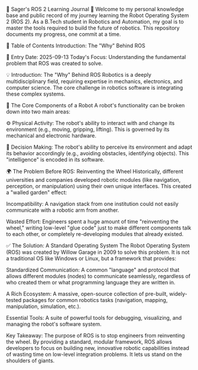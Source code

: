 🤖 Sager's ROS 2 Learning Journal 🚀
Welcome to my personal knowledge base and public record of my journey learning the Robot Operating System 2 (ROS 2). As a B.Tech student in Robotics and Automation, my goal is to master the tools required to build the future of robotics. This repository documents my progress, one commit at a time.

📜 Table of Contents
Introduction: The "Why" Behind ROS

📝 Entry Date: 2025-09-13
Today's Focus: Understanding the fundamental problem that ROS was created to solve.

💡 Introduction: The "Why" Behind ROS
Robotics is a deeply multidisciplinary field, requiring expertise in mechanics, electronics, and computer science. The core challenge in robotics software is integrating these complex systems.

🧠 The Core Components of a Robot
A robot's functionality can be broken down into two main areas:

⚙️ Physical Activity: The robot's ability to interact with and change its environment (e.g., moving, gripping, lifting). This is governed by its mechanical and electronic hardware.

🤖 Decision Making: The robot's ability to perceive its environment and adapt its behavior accordingly (e.g., avoiding obstacles, identifying objects). This "intelligence" is encoded in its software.

🌍 The Problem Before ROS: Reinventing the Wheel
Historically, different universities and companies developed robotic modules (like navigation, perception, or manipulation) using their own unique interfaces. This created a "walled garden" effect:

Incompatibility: A navigation stack from one institution could not easily communicate with a robotic arm from another.

Wasted Effort: Engineers spent a huge amount of time "reinventing the wheel," writing low-level "glue code" just to make different components talk to each other, or completely re-developing modules that already existed.

✅ The Solution: A Standard Operating System
The Robot Operating System (ROS) was created by Willow Garage in 2009 to solve this problem. It is not a traditional OS like Windows or Linux, but a framework that provides:

Standardized Communication: A common "language" and protocol that allows different modules (nodes) to communicate seamlessly, regardless of who created them or what programming language they are written in.

A Rich Ecosystem: A massive, open-source collection of pre-built, widely-tested packages for common robotics tasks (navigation, mapping, manipulation, simulation, etc.).

Essential Tools: A suite of powerful tools for debugging, visualizing, and managing the robot's software system.

Key Takeaway: The purpose of ROS is to stop engineers from reinventing the wheel. By providing a standard, modular framework, ROS allows developers to focus on building new, innovative robotic capabilities instead of wasting time on low-level integration problems. It lets us stand on the shoulders of giants.

